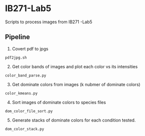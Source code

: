 # IB271-Lab5
Scripts to process images from IB271 -Lab5 

## Pipeline
1. Covert pdf to jpgs 
```
pdf2jpg.sh
```  

2. Get color bands of images and plot each color vs its intensities 
```
color_band_parse.py
```  

3. Get dominate colors from images (k nubmer of dominate colors)
```
color_kmeans.py
```  

4. Sort images of dominate colors to species files
```
dom_color_file_sort.py
```  
5. Generate stacks of dominate colors for each condition tested. 
```
dom_color_stack.py
```
